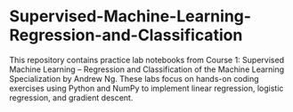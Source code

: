 # Supervised-Machine-Learning-Regression-and-Classification
This repository contains practice lab notebooks from Course 1: Supervised Machine Learning – Regression and Classification of the Machine Learning Specialization by Andrew Ng. These labs focus on hands-on coding exercises using Python and NumPy to implement linear regression, logistic regression, and gradient descent.
